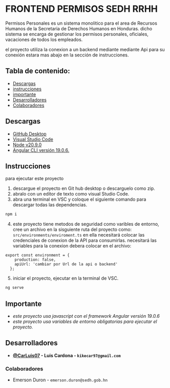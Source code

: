 # FRONTEND PERMISOS SEDH RRHH

Permisos Personales es un sistema monolitico para el area de Recursos Humanos de la Secretaria de Derechos Humanos en Honduras. dicho sistema se encarga de gestionar los permisos personales, oficiales, vacaciones de todos los empleados.

el proyecto utiliza la conexion a un backend mediante mediante Api para su conexión estara mas abajo en la sección de instrucciones.

## Tabla de contenido:
* [Descargas](#descargas)
* [instrucciones](#instrucciones)
* [importante](#importante)
* [Desarrolladores](#desarrolladores)
* [Colaboradores](#colaboradores)


## Descargas  
- [GitHub Desktop](https://desktop.github.com/)
- [Visual Studio Code](https://code.visualstudio.com/download)
- [Node v20.9.0](https://nodejs.org/en/blog/release/v20.9.0)
- [Angular CLI versión 19.0.6.](https://angular.dev/installation)

## Instrucciones
para ejecutar este proyecto 
1. descargue el proyecto en Git hub desktop o descarguelo como zip.
2. abralo con un editor de texto como visual Studio Code.
3. abra una terminal en VSC y coloque el siguiente comando para descargar todas las dependencias.

```bash
npm i
```

4. este proyecto tiene metodos de seguridad como varibles de entorno, cree un archivo en la sisguiente ruta del proyecto como: `src/environments/enviroment.ts` en ella necesitará colocar las credenciales de conexion de la API para consumirlas.
necesitará las variables para la conexion debera colocar en el archivo: 

```
export const environment = {
    production: false,
    apiUrl: 'cambiar por Url de la api o backend'
  };
```

5. iniciar el proyecto, ejecutar en la terminal de VSC.
```bash
ng serve
```

## Importante
* *este proyecto usa javascript con el framework Angular versión 19.0.6*
* *este proyecto usa variables de entorno obligatorias para ejecutar el proyecto.*

## Desarrolladores
- **[@CarLuis07](https://github.com/CarLuis07/)  - Luis Cardona - `kikecar97@gmail.com`**

### Colaboradores


- Emerson Duron  - `emerson.duron@sedh.gob.hn`
